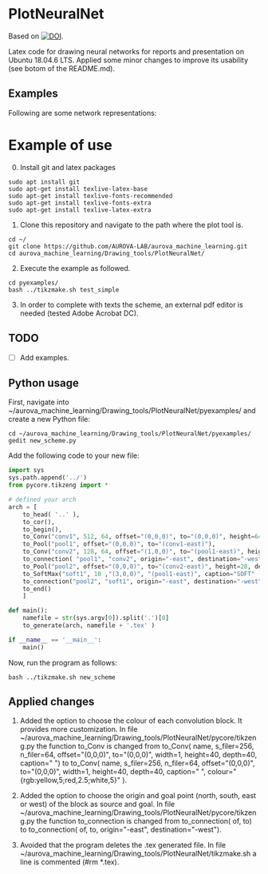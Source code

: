 # PlotNeuralNet

Based on [![DOI](https://zenodo.org/badge/DOI/10.5281/zenodo.2526396.svg)](https://doi.org/10.5281/zenodo.2526396).

Latex code for drawing neural networks for reports and presentation on Ubuntu 18.04.6 LTS. Applied some minor changes to improve its usability (see botom of the README.md). 

## Examples
Following are some network representations:

# Example of use 
0. Install git and latex packages

```
sudo apt install git
sudo apt-get install texlive-latex-base
sudo apt-get install texlive-fonts-recommended
sudo apt-get install texlive-fonts-extra
sudo apt-get install texlive-latex-extra
```
        
1. Clone this repository and navigate to the path where the plot tool is.
  ```
  cd ~/
  git clone https://github.com/AUROVA-LAB/aurova_machine_learning.git
  cd aurova_machine_learning/Drawing_tools/PlotNeuralNet/
  ```

2. Execute the example as followed.
  ```
  cd pyexamples/
  bash ../tikzmake.sh test_simple
  ```
    
3. In order to complete with texts the scheme, an external pdf editor is needed (tested Adobe Acrobat DC).


## TODO

- [ ] Add examples.


## Python usage

First, navigate into ~/aurova_machine_learning/Drawing_tools/PlotNeuralNet/pyexamples/ and create a new Python file:

    cd ~/aurova_machine_learning/Drawing_tools/PlotNeuralNet/pyexamples/
    gedit new_scheme.py

Add the following code to your new file:

```python
import sys
sys.path.append('../')
from pycore.tikzeng import *

# defined your arch
arch = [
    to_head( '..' ),
    to_cor(),
    to_begin(),
    to_Conv("conv1", 512, 64, offset="(0,0,0)", to="(0,0,0)", height=64, depth=64, width=2, colour="{rgb:yellow,1.0;red,2.5;white,5}" ),
    to_Pool("pool1", offset="(0,0,0)", to="(conv1-east)"),
    to_Conv("conv2", 128, 64, offset="(1,0,0)", to="(pool1-east)", height=32, depth=32, width=2, colour="{rgb:yellow,1.0;red,2.5;white,10}" ),
    to_connection( "pool1", "conv2", origin="-east", destination="-west" ),
    to_Pool("pool2", offset="(0,0,0)", to="(conv2-east)", height=28, depth=28, width=1),
    to_SoftMax("soft1", 10 ,"(3,0,0)", "(pool1-east)", caption="SOFT"  ),
    to_connection("pool2", "soft1", origin="-east", destination="-west" ),
    to_end()
    ]

def main():
    namefile = str(sys.argv[0]).split('.')[0]
    to_generate(arch, namefile + '.tex' )

if __name__ == '__main__':
    main()
```

Now, run the program as follows:

    bash ../tikzmake.sh new_scheme

## Applied changes
1. Added the option to choose the colour of each convolution block. It provides more customization. In file ~/aurova_machine_learning/Drawing_tools/PlotNeuralNet/pycore/tikzeng.py the function to_Conv is changed from to_Conv( name, s_filer=256, n_filer=64, offset="(0,0,0)", to="(0,0,0)", width=1, height=40, depth=40, caption=" ") to to_Conv( name, s_filer=256, n_filer=64, offset="(0,0,0)", to="(0,0,0)", width=1, height=40, depth=40, caption=" ", colour="{rgb:yellow,5;red,2.5;white,5}" ).

2. Added the option to choose the origin and goal point (north, south, east or west) of the block as source and goal. In file ~/aurova_machine_learning/Drawing_tools/PlotNeuralNet/pycore/tikzeng.py the function to_connection is changed from to_connection( of, to) to to_connection( of, to, origin="-east", destination="-west").

3. Avoided that the program deletes the .tex generated file. In file ~/aurova_machine_learning/Drawing_tools/PlotNeuralNet/tikzmake.sh a line is commented (#rm *.tex).
